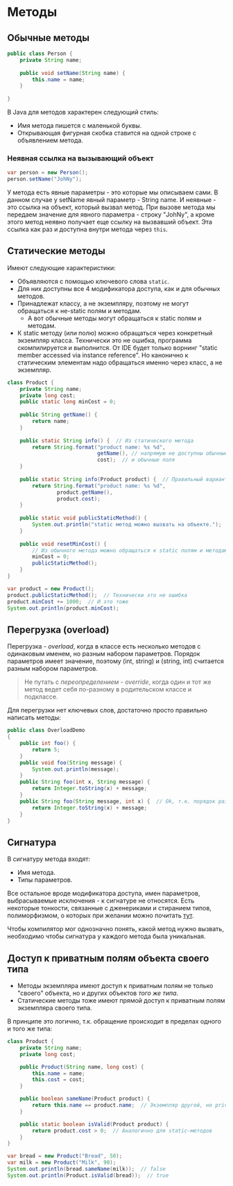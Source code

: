 # Методы

## Обычные методы

```java
public class Person {
    private String name;
    
    public void setName(String name) {
        this.name = name;
    }
    
}
```

В Java для методов характерен следующий стиль:

* Имя метода пишется с маленькой буквы.
* Открывающая фигурная скобка ставится на одной строке с объявлением метода.

### Неявная ссылка на вызывающий объект

```java
var person = new Person();
person.setName("JohNy");
```

У метода есть явные параметры - это которые мы описываем сами. В данном случае у setName явный параметр - String name. И неявные - это ссылка на объект, который вызвал метод. При вызове метода мы передаем значение для явного параметра - строку "JohNy", а кроме этого метод неявно получает еще ссылку на вызвавший объект. Эта ссылка как раз и доступна внутри метода через `this`.

## Статические методы

Имеют следующие характеристики:

* Объявляются с помощью ключевого слова `static`.
* Для них доступны все 4 модификатора доступа, как и для обычных методов.
* Принадлежат классу, а не экземпляру, поэтому не могут обращаться к не-static полям и методам.
  * А вот обычные методы могут обращаться к static полям и методам.
* К static методу (или полю) можно обращаться через конкретный экземпляр класса. Технически это не ошибка, программа скомпилируется и выполнится. От IDE будет только ворнинг "static member accessed via instance reference". Но канонично к статическим элементам надо обращаться именно через класс, а не экземпляр.

```java
class Product {
    private String name;
    private long cost;
    public static long minCost = 0;
    
    public String getName() {
        return name;
    }
    
    public static String info() {  // Из статического метода
        return String.format("product name: %s %d", 
                             getName(), // напрямую не доступны обычные методы
                             cost);  // и обычные поля
    }
    
    public static String info(Product product) {  // Правильный вариант
        return String.format("product name: %s %d", 
                product.getName(), 
                product.cost);
    }
    
    public static void publicStaticMethod() {
        System.out.println("static метод можно вызвать на объекте.");
    }
    
    public void resetMinCost() {
        // Из обычного метода можно обращаться к static полям и методам
        minCost = 0;
        publicStaticMethod();
    }
}

var product = new Product();
product.publicStaticMethod();  // Технически это не ошибка
product.minCost += 1000;  // И это тоже
System.out.println(product.minCost);
```

## Перегрузка (overload)

Перегрузка - *overload*, когда в классе есть несколько методов с одинаковым именем, но разным набором параметров. Порядок параметров имеет значение, поэтому (int, string) и (string, int) считается разным набором параметров.

> Не путать с *переопределением - override*, когда один и тот же метод ведет себя по-разному в родительском классе и подклассе.

Для перегрузки нет ключевых слов, достаточно просто правильно написать методы:

```java
public class OverloadDemo
{
    public int foo() {
        return 5;
    }
    public void foo(String message) {
        System.out.println(message);
    }
    public String foo(int x, String message) {
        return Integer.toString(x) + message;
    }
    public String foo(String message, int x) {  // Ok, т.к. порядок разный
        return Integer.toString(x) + message;
    }
}
```

## Сигнатура

В сигнатуру метода входят:

* Имя метода.
* Типы параметров.

Все остальное вроде модификатора доступа, имен параметров, выбрасываемые исключения - к сигнатуре не относятся. Есть некоторые тонкости, связанные с дженериками и стиранием типов, полиморфизмом, о которых при желании можно почитать [тут](https://www.baeldung.com/java-method-signature-return-type).

Чтобы компилятор мог однозначно понять, какой метод нужно вызвать, необходимо чтобы сигнатура у каждого метода была уникальная.

## Доступ к приватным полям объекта своего типа

* Методы экземпляра имеют доступ к приватным полям не только "своего" объекта, но и других объектов *того же типа*. 
* Статические методы тоже имеют прямой доступ к приватным полям экземпляра своего типа.

В принципе это логично, т.к. обращение происходит в пределах одного и того же типа:

```java
class Product {
    private String name;
    private long cost;

    public Product(String name, long cost) {
        this.name = name;
        this.cost = cost;
    }

    public boolean sameName(Product product) {
        return this.name == product.name;  // Экземпляр другой, но private поле доступно
    }

    public static boolean isValid(Product product) {
        return product.cost > 0;  // Аналогично для static-методов
    }
}

var bread = new Product("Bread", 50);
var milk = new Product("Milk", 90);
System.out.println(bread.sameName(milk));  // false
System.out.println(Product.isValid(bread));  // true
```

